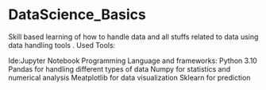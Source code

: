 # DataScience_Basics
Skill based learning of how to handle data and all  stuffs related to data using data handling tools .
Used Tools:

Ide:Jupyter Notebook
Programming Language and frameworks:
  Python 3.10 
  Pandas for handling different types of data 
  Numpy for statistics and numerical analysis 
  Meatplotlib for data visualization
  Sklearn for prediction 
